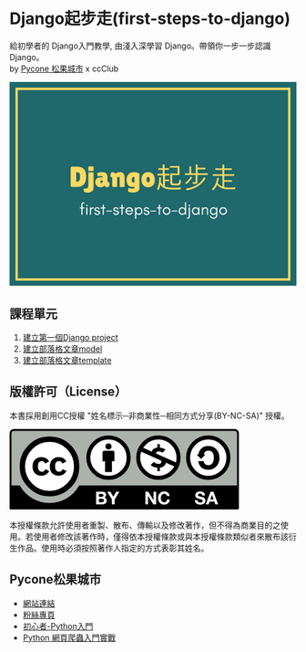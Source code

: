 # Django起步走(first-steps-to-django)
給初學者的 Django入門教學, 由淺入深學習 Django。帶領你一步一步認識 Django。  
by [Pycone 松果城市](http://pycone.com) x ccClub


![](static/images/first-steps-to-django.png)  


## 課程單元
1. [建立第一個Django project](create-first-django-project)
2. [建立部落格文章model](create-blog-post-model)
3. [建立部落格文章template](create-blog-post-template)

## 版權許可（License）
本書採用創用CC授權 "姓名標示─非商業性─相同方式分享(BY-NC-SA)" 授權。

![](static/images/by-nc-sa.png)

本授權條款允許使用者重製、散布、傳輸以及修改著作，但不得為商業目的之使用。若使用者修改該著作時，僅得依本授權條款或與本授權條款類似者來散布該衍生作品。使用時必須按照著作人指定的方式表彰其姓名。

## Pycone松果城市
* [網站連結](http://www.pycone.com/)
* [粉絲專頁](https://www.facebook.com/pycone2016/)
* [初心者-Python入門](https://hahow.in/cr/python-for-beginners)
* [Python 網頁爬蟲入門實戰](https://hahow.in/cr/python-web-crawler)
